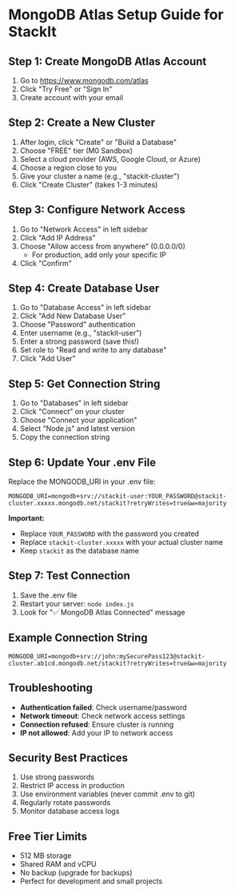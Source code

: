 # MongoDB Atlas Setup Guide for StackIt

## Step 1: Create MongoDB Atlas Account
1. Go to https://www.mongodb.com/atlas
2. Click "Try Free" or "Sign In"
3. Create account with your email

## Step 2: Create a New Cluster
1. After login, click "Create" or "Build a Database"
2. Choose "FREE" tier (M0 Sandbox)
3. Select a cloud provider (AWS, Google Cloud, or Azure)
4. Choose a region close to you
5. Give your cluster a name (e.g., "stackit-cluster")
6. Click "Create Cluster" (takes 1-3 minutes)

## Step 3: Configure Network Access
1. Go to "Network Access" in left sidebar
2. Click "Add IP Address"
3. Choose "Allow access from anywhere" (0.0.0.0/0)
   - For production, add only your specific IP
4. Click "Confirm"

## Step 4: Create Database User
1. Go to "Database Access" in left sidebar
2. Click "Add New Database User"
3. Choose "Password" authentication
4. Enter username (e.g., "stackit-user")
5. Enter a strong password (save this!)
6. Set role to "Read and write to any database"
7. Click "Add User"

## Step 5: Get Connection String
1. Go to "Databases" in left sidebar
2. Click "Connect" on your cluster
3. Choose "Connect your application"
4. Select "Node.js" and latest version
5. Copy the connection string

## Step 6: Update Your .env File
Replace the MONGODB_URI in your .env file:

```
MONGODB_URI=mongodb+srv://stackit-user:YOUR_PASSWORD@stackit-cluster.xxxxx.mongodb.net/stackit?retryWrites=true&w=majority
```

**Important:**
- Replace `YOUR_PASSWORD` with the password you created
- Replace `stackit-cluster.xxxxx` with your actual cluster name
- Keep `stackit` as the database name

## Step 7: Test Connection
1. Save the .env file
2. Restart your server: `node index.js`
3. Look for "✅ MongoDB Atlas Connected" message

## Example Connection String
```
MONGODB_URI=mongodb+srv://john:mySecurePass123@stackit-cluster.ab1cd.mongodb.net/stackit?retryWrites=true&w=majority
```

## Troubleshooting
- **Authentication failed**: Check username/password
- **Network timeout**: Check network access settings
- **Connection refused**: Ensure cluster is running
- **IP not allowed**: Add your IP to network access

## Security Best Practices
1. Use strong passwords
2. Restrict IP access in production
3. Use environment variables (never commit .env to git)
4. Regularly rotate passwords
5. Monitor database access logs

## Free Tier Limits
- 512 MB storage
- Shared RAM and vCPU
- No backup (upgrade for backups)
- Perfect for development and small projects
